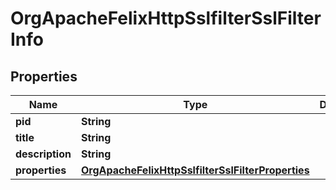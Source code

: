 
# OrgApacheFelixHttpSslfilterSslFilterInfo

## Properties
Name | Type | Description | Notes
------------ | ------------- | ------------- | -------------
**pid** | **String** |  |  [optional]
**title** | **String** |  |  [optional]
**description** | **String** |  |  [optional]
**properties** | [**OrgApacheFelixHttpSslfilterSslFilterProperties**](OrgApacheFelixHttpSslfilterSslFilterProperties.md) |  |  [optional]



